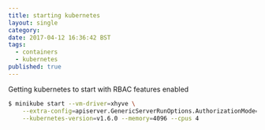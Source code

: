 ```yaml
---
title: starting kubernetes
layout: single
category:
date: 2017-04-12 16:36:42 BST
tags:
  - containers
  - kubernetes
published: true
---
```


Getting kubernetes to start with RBAC features enabled

```bash
$ minikube start --vm-driver=xhyve \
	--extra-config=apiserver.GenericServerRunOptions.AuthorizationMode=RBAC,--authorization-rbac-super-user=minikube-admin \
	--kubernetes-version=v1.6.0 --memory=4096 --cpus 4
```

